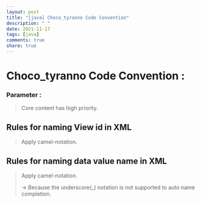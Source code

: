 ```yaml
---
layout: post
title: "[java] Choco_tyranno Code Convention"
description: " "
date: 2021-11-17
tags: [java]
comments: true
share: true
---
```



<h1>Choco_tyranno Code Convention :



<h3>
    Parameter :
</h3>

> Core content has high priority.



## Rules for naming View id in XML

> Apply camel-notation.



## Rules for naming data value name in XML

> Apply camel-notation.
>
> -> Because the underscore(_) notation is not supported to auto name completion.

